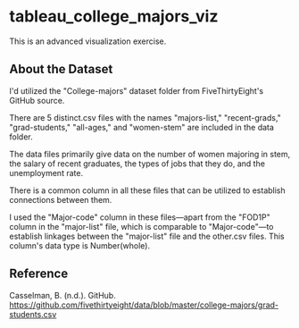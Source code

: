 # tableau_college_majors_viz
This is an advanced visualization exercise. 

## About the Dataset
I'd utilized the "College-majors" dataset folder from FiveThirtyEight's GitHub source. 

There are 5 distinct.csv files with the names "majors-list," "recent-grads," "grad-students," "all-ages," and "women-stem" are included in the data folder.

The data files primarily give data on the number of women majoring in stem, the salary of recent graduates, the types of jobs that they do, and the unemployment rate. 

There is a common column in all these files that can be utilized to establish connections between them. 

I used the "Major-code" column in these files—apart from the "FOD1P" column in the "major-list" file, which is comparable to "Major-code"—to establish linkages between the "major-list" file and the other.csv files. 
This column's data type is Number(whole).

## Reference
Casselman, B. (n.d.). GitHub. https://github.com/fivethirtyeight/data/blob/master/college-majors/grad-students.csv 
